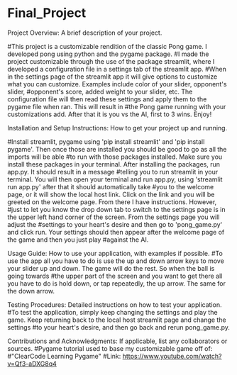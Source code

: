 # Final_Project

Project Overview: A brief description of your project.

#This project is a customizable rendition of the classic Pong game. I developed pong using python and the pygame package. 
#I made the project customizable through the use of the package streamlit, where I developed a configuration file in a settings tab of the streamlit app.
#When in the settings page of the streamlit app it will give options to customize what you can customize. Examples include color of your slider, opponent's slider, 
#opponent's score, added weight to your slider, etc. The configuration file will then read these settings and apply them to the pygame file when ran. This will result in 
#the Pong game running with your customizations add. After that it is you vs the AI, first to 3 wins. Enjoy!

Installation and Setup Instructions: How to get your project up and running.

 #Install streamlit, pygame using 'pip install streamlit' and 'pip install pygame'. Then once those are installed you should be good to go as all the imports will be able 
 #to run with those packages installed. Make sure you install these packages in your terminal. After installing the packages, run app.py. It should result in a message
 #telling you to run streamlit in your terminal. You will then open your terminal and run app.py, using 'streamlit run app.py' after that it should automatically take 
 #you to the welcome page, or it will show the local host link. Click on the link and you will be greeted on the welcome page. From there I have instructions. However,
 #just to let you know the drop down tab to switch to the settings page is in the upper left hand corner of the screen. From the settings page you will adjust the 
 #settings to your heart's desire and then go to 'pong_game.py' and click run. Your settings should then appear after the welcome page of the game and then you just play
 #against the AI. 
 
Usage Guide: How to use your application, with examples if possible.
 #To use the app all you have to do is use the up and down arrow keys to move your slider up and down. The game will do the rest. So when the ball is going towards
 #the upper part of the screen and you want to get there all you have to do is hold down, or tap repeatedly, the up arrow. The same for the down arrow. 

 
Testing Procedures: Detailed instructions on how to test your application.
 #To test the application, simply keep changing the settings and play the game. Keep returning back to the local host streamlit page and change the settings 
 #to your heart's desire, and then go back and rerun pong_game.py.
 
Contributions and Acknowledgments: If applicable, list any collaborators or sources.
#Pygame tutorial used to base my customizable game off of: 
#"ClearCode Learning Pygame"
#Link: https://www.youtube.com/watch?v=Qf3-aDXG8q4
